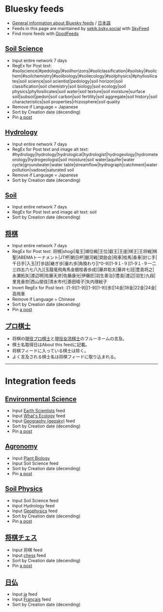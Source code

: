# Bluesky feeds

* [General information about Bluesky feeds](https://blueskyweb.xyz/blog/7-27-2023-custom-feeds) / [日本語](https://dev.classmethod.jp/articles/custom-feed-on-bluesky/)
* Feeds in this page are maintained by [sekik.bsky.social](https://bsky.app/profile/sekik.bsky.social) with [SkyFeed](https://skyfeed.app/)
* Find more feeds with [GoodFeeds](https://goodfeeds.co/)

## [Soil Science](https://bsky.app/profile/did:plc:ernqnkihzlup6rjajq55newo/feed/aaank5bgvqoty)

* Input entire network 7 days
* RegEx for Post text: #soilscience|#pedology|#soilhorizons|#soilclassification|#soilsky|#soilchem|#soilchemistry|#soilbiology|#soilecology|#soilphysics|#phyllosilicates|soil science|soil scientist|pedology|soil horizon|soil classification|soil chemistry|soil biology|soil ecology|soil physics|phyllosilicates|soil water|soil texture|soil moisture|surface soil|subsoil|pedon|soil carbon|soil fertility|soil aggregate|soil history|soil characteristics|soil properties|rhizosphere|soil quality
* Remove if Language = Japanese
* Sort by Creation date (decending)
* Pin [a post](https://bsky.app/profile/rivkafidel.bsky.social/post/3kadyadw3h22s)

## [Hydrology](https://bsky.app/profile/did:plc:ernqnkihzlup6rjajq55newo/feed/aaampf7bhqw5q)

* Input entire network 7 days
* RegEx for Post text and image alt text: #hydrology|hydrology|hydrological|hydrologist|hydrogeology|hydrometeorology|hydrogeologist|soil moisture|soil water|aquifer|water cycle|groundwater|water table|streamflow|hydrograph|catchment|water pollution|vadose|saturated soil
* Remove if Language = Japanese
* Sort by Creation date (decending)

## [Soil](https://bsky.app/profile/did:plc:ernqnkihzlup6rjajq55newo/feed/aaanoica57d7u)
* Input entire network 7 days
* RegEx for Post text and image alt text: soil
* Sort by Creation date (decending)

## [将棋](https://bsky.app/profile/did:plc:ernqnkihzlup6rjajq55newo/feed/aaal4wgo4xbvu)

* Input entire network 7 days
* RegEx for Post text: 将棋|shogi|竜王|順位戦|王位|叡王|王座|棋王|王将戦|棋聖|ABEMAトーナメント|JT杯|朝日杯|銀河戦|奨励会|飛車|桂馬|香車|封じ手|千日手|入玉|打歩詰|継ぎ歩|垂れ歩|角換わり|[^0-9][1-9１-９][1-9１-９一二三四五六七八九][玉龍竜飛角馬金銀桂香歩成]|藤井聡太|藤井七冠|豊島将之|永瀬拓矢|渡辺明|佐藤天彦|佐藤康光|伊藤匠|羽生善治|(豊島|渡辺|羽生)九段|里見香奈|西山朋佳|清水市代|斎田晴子|矢内理絵子
* Invert RegEx for Post text: :[1-9][1-9]|[1-9][1-9][歩]|14金|18金|22金|24金|高飛車
* Remove if Language = Chinese
* Sort by Creation date (decending)
* Pin [a post](https://bsky.app/profile/sekik.bsky.social/post/3kaehkpqg5623)

## [プロ棋士](https://bsky.app/profile/did:plc:ernqnkihzlup6rjajq55newo/feed/aaaa3kex5dlai)
* 将棋の[現役プロ棋士](https://www.shogi.or.jp/player/)と[現役女流棋士](https://www.shogi.or.jp/player/lady.html)のフルーネームの言及。
* 棋士名取得日はAbout this feedに記載。
* 将棋フィードに入っている棋士は除く。
* よく言及される棋士名は将棋フィードに取り込まれる。

----
# Integration feeds

## [Environmental Science](https://bsky.app/profile/did:plc:ernqnkihzlup6rjajq55newo/feed/aaanuauyti5xa)
* Input [Earth Scientists](https://bsky.app/profile/did:plc:lpl45lei6abqpvmet5htdbtb/feed/aaakc72k5sgcs) feed
* Input [What's Ecology](https://bsky.app/profile/did:plc:gwk23pspkzx7ifoxvqvuab5q/feed/aaakgoc6mcrr2) feed
* Input [Geography (geosky)](https://bsky.app/profile/did:plc:lhxnyveivbrnaqrcpx66p4i6/feed/aaalixkrroruk) feed
* Sort by Creation date (decending)
* Pin [a post](https://bsky.app/profile/sekik.bsky.social/post/3kagipv2tfm2a)

## [Agronomy](https://bsky.app/profile/did:plc:ernqnkihzlup6rjajq55newo/feed/aaantbjzg7djy)
* Input [Plant Biology](https://bsky.app/profile/did:plc:kpmeqsgi52jt2vz2ttaj43nq/feed/aaaeatp4hrxjg)
* Input Soil Science feed
* Sort by Creation date (decending)
* Pin [a post](https://bsky.app/profile/sekik.bsky.social/post/3kagh5z237w2s)

## [Soil Physics](https://bsky.app/profile/did:plc:ernqnkihzlup6rjajq55newo/feed/aaannfipjzftu)
* Input Soil Science feed
* Input Hydrology feed
* Input [Geophysics](https://bsky.app/profile/did:plc:lyrmsmhhg7vzz4ghj44y5xzq/feed/33fb4f87d25f) feed
* Sort by Creation date (decending)
* Pin [a post](https://bsky.app/profile/sekik.bsky.social/post/3kaetvdy6vc2r)

## [将棋チェス](https://bsky.app/profile/did:plc:ernqnkihzlup6rjajq55newo/feed/aaannnlbzuu5a)
* Input 将棋 feed
* Input [chess](https://bsky.app/profile/did:plc:g2cguuwba4l6tc2q3f6hvdjj/feed/aaaeldizmv4qs) feed
* Sort by Creation date (decending)
* Pin [a post](https://bsky.app/profile/sekik.bsky.social/post/3kaevf5rvzv2s)

## [日仏](https://bsky.app/profile/did:plc:ernqnkihzlup6rjajq55newo/feed/aaanpa3uiz2oo)
* Input [ja](https://bsky.app/profile/did:plc:kwibnjihi6sfdphwfzlogfwi/feed/jp-cluster) feed
* Input [Français](https://bsky.app/profile/did:plc:3ymx6k52ttdcfhm6ukb3vkdc/feed/aaapfgedc4ggi) feed
* Sort by Creation date (decending)

